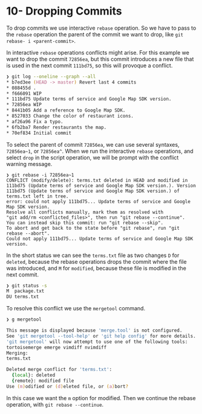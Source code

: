 # 10- Dropping Commits

To drop commits we use interactive `rebase` operation. So we have to pass to the `rebase` operation the parent of the commit we want to drop, like `git rebase- i <parent-commit>`.

In interactive `rebase` operations conflicts might arise. For this example we want to drop the commit `72856ea`, but this commit introduces a new file that is used in the next commit `111bd75`, so this will provoque a conflict.

```zsh
❯ git log --oneline --graph --all
* b7ed3ee (HEAD -> master) Revert last 4 commits
* 088455d .
* f666091 WIP
* 111bd75 Update terms of service and Google Map SDK version.
* 72856ea WIP
* 8441b05 Add a reference to Google Map SDK.
* 8527033 Change the color of restaurant icons.
* af26a96 Fix a typo.
* 6fb2ba7 Render restaurants the map.
* 70ef834 Initial commit
```

To select the parent of commit `72856ea`, we can use several syntaxes, `72856ea~1`, or `72856ea^`. When we run the interactive `rebase` operations, and select `drop` in the script operation, we will be prompt with the conflict warning message.

```git
❯ git rebase -i 72856ea~1
CONFLICT (modify/delete): terms.txt deleted in HEAD and modified in 111bd75 (Update terms of service and Google Map SDK version.). Version 111bd75 (Update terms of service and Google Map SDK version.) of terms.txt left in tree.
error: could not apply 111bd75... Update terms of service and Google Map SDK version.
Resolve all conflicts manually, mark them as resolved with
"git add/rm <conflicted_files>", then run "git rebase --continue".
You can instead skip this commit: run "git rebase --skip".
To abort and get back to the state before "git rebase", run "git rebase --abort".
Could not apply 111bd75... Update terms of service and Google Map SDK version.
```

In the short status we can see the `terms.txt` file as two changes `D` for `deleted`, because the rebase operations drops the commit where the file was introduced, and `M` for `modified`, because these file is modified in the next commit.

```zsh
❯ git status -s
M  package.txt
DU terms.txt
```

To resolve this conflict we use the `mergetool` command.

```zsh
❯ g mergetool

This message is displayed because 'merge.tool' is not configured.
See 'git mergetool --tool-help' or 'git help config' for more details.
'git mergetool' will now attempt to use one of the following tools:
tortoisemerge emerge vimdiff nvimdiff
Merging:
terms.txt

Deleted merge conflict for 'terms.txt':
  {local}: deleted
  {remote}: modified file
Use (m)odified or (d)eleted file, or (a)bort?
```

In this case we want the `m` option for modified. Then we continue the rebase operation, with `git rebase --continue`.
